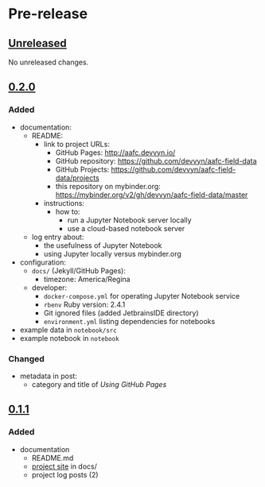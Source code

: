Pre-release
===========

[Unreleased]
------------

No unreleased changes.


[0.2.0]
-------

### Added

- documentation:
    - README:
        - link to project URLs:
            - GitHub Pages: http://aafc.devvyn.io/
            - GitHub repository: https://github.com/devvyn/aafc-field-data
            - GitHub Projects: https://github.com/devvyn/aafc-field-data/projects
            - this repository on mybinder.org: https://mybinder.org/v2/gh/devvyn/aafc-field-data/master
        - instructions:
            - how to:
                - run a Jupyter Notebook server locally
                - use a cloud-based notebook server
    - log entry about:
        - the usefulness of Jupyter Notebook
        - using Jupyter locally versus mybinder.org
- configuration:
    - `docs/` (Jekyll/GitHub Pages):
        - timezone: America/Regina
    - developer:
        - `docker-compose.yml` for operating Jupyter Notebook service
        - `rbenv` Ruby version: 2.4.1
        - Git ignored files (added JetbrainsIDE directory)
        - `environment.yml` listing dependencies for notebooks
- example data in `notebook/src`
- example notebook in `notebook`

### Changed

- metadata in post:
    - category and title of _Using GitHub Pages_


[0.1.1]
-------

### Added

- documentation
  - README.md
  - [project site] in docs/
  - project log posts (2)


[Unreleased]: https://github.com/devvyn/aafc-field-data/compare/v0.2.0...master
[0.2.0]: https://github.com/devvyn/aafc-field-data/compare/v0.1.1...v0.2.0
[0.1.1]: https://github.com/devvyn/aafc-field-data/tree/v0.1.1
[project site]: http://aafc.devvyn.io/
